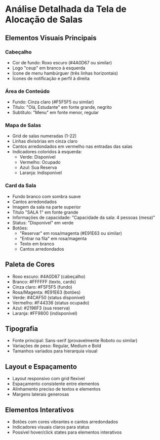 # Análise Detalhada da Tela de Alocação de Salas

## Elementos Visuais Principais

### Cabeçalho
- Cor de fundo: Roxo escuro (#4A0D67 ou similar)
- Logo "ceup" em branco à esquerda
- Ícone de menu hambúrguer (três linhas horizontais)
- Ícones de notificação e perfil à direita

### Área de Conteúdo
- Fundo: Cinza claro (#F5F5F5 ou similar)
- Título: "Olá, Estudante" em fonte grande, negrito
- Subtítulo: "Menu" em fonte menor, regular

### Mapa de Salas
- Grid de salas numeradas (1-22)
- Linhas divisórias em cinza claro
- Cantos arredondados em vermelho nas entradas das salas
- Indicadores coloridos à esquerda:
  - Verde: Disponível
  - Vermelho: Ocupado
  - Azul: Sua Reserva
  - Laranja: Indisponível

### Card da Sala
- Fundo branco com sombra suave
- Cantos arredondados
- Imagem da sala na parte superior
- Título "SALA 1" em fonte grande
- Informações de capacidade: "Capacidade da sala: 4 pessoas (mesa)"
- Status: "Disponível" em verde
- Botões:
  - "Reservar" em rosa/magenta (#E91E63 ou similar)
  - "Entrar na fila" em rosa/magenta
  - Texto em branco
  - Cantos arredondados

## Paleta de Cores
- Roxo escuro: #4A0D67 (cabeçalho)
- Branco: #FFFFFF (texto, cards)
- Cinza claro: #F5F5F5 (fundo)
- Rosa/Magenta: #E91E63 (botões)
- Verde: #4CAF50 (status disponível)
- Vermelho: #F44336 (status ocupado)
- Azul: #2196F3 (sua reserva)
- Laranja: #FF9800 (indisponível)

## Tipografia
- Fonte principal: Sans-serif (provavelmente Roboto ou similar)
- Variações de peso: Regular, Medium e Bold
- Tamanhos variados para hierarquia visual

## Layout e Espaçamento
- Layout responsivo com grid flexível
- Espaçamento consistente entre elementos
- Alinhamento preciso de textos e elementos
- Margens laterais generosas

## Elementos Interativos
- Botões com cores vibrantes e cantos arredondados
- Indicadores visuais claros para status
- Possível hover/click states para elementos interativos
